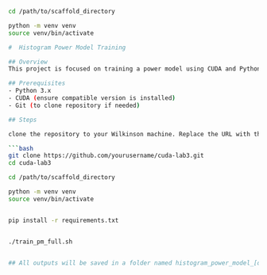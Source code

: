 

```bash
cd /path/to/scaffold_directory

python -m venv venv
source venv/bin/activate  

#  Histogram Power Model Training

## Overview
This project is focused on training a power model using CUDA and Python. The model aims to analyze power consumption data and produce histograms for better visualization of results. This README provides a guide to set up the necessary environment and execute the training process.

## Prerequisites
- Python 3.x
- CUDA (ensure compatible version is installed)
- Git (to clone repository if needed)

## Steps

clone the repository to your Wilkinson machine. Replace the URL with the actual repository URL.

```bash
git clone https://github.com/yourusername/cuda-lab3.git
cd cuda-lab3

cd /path/to/scaffold_directory

python -m venv venv
source venv/bin/activate


pip install -r requirements.txt


./train_pm_full.sh


## All outputs will be saved in a folder named histogram_power_model_[day]_[time], where [day] and [time] represent the current date and time of execution
